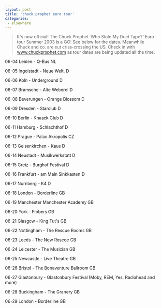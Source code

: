 ```yaml
---
layout: post
title: 'chuck prophet euro tour'
categories:
 - elsewhere
---
```


<blockquote>It's now official! The Chuck Prophet 'Who Stole My Duct Tape?' Euro-tour Summer 2003 is a GO! See below for the dates. Meanwhile Chuck and co. are out criss-crossing the US. Check in with <a href="www.chuckprophet.com">www.chuckprophet.com</a> as tour dates are being updated all the time.</blockquote>06-04 Leiden - Q-Bus NL 

06-05 Ingolstadt - Neue Welt. D 

06-06 Koln - Underground D 

06-07 Bramsche - Alte Weberei D 

06-08 Beverungen - Orange Blossom D 

06-09 Dresden - Starclub D 

06-10 Berlin - Knaack Club D 

06-11 Hamburg - Schlachthof D 

06-12 Prague - Palac Akropolis CZ 

06-13 Gelsenkirchen - Kaue D 

06-14 Neustadt - Musikwerkstatt D 

06-15 Greiz - Burghof Festival D 

06-16 Frankfurt - am Main Sinkkasten D 

06-17 Nurnberg - K4 D 

06-18 London - Borderline GB 

06-19 Manchester Manchester Academy GB 

06-20 York - Fibbers GB 

06-21 Glasgow - King Tut's GB 

06-22 Nottingham - The Rescue Rooms GB 

06-23 Leeds - The New Roscoe GB 

06-24 Leicester - The Musician GB 

06-25 Newcastle - Live Theatre GB 

06-26 Bristol - The Bonaventure Ballroom GB 

06-27 Glastonbury - Glastonbury Festival (Moby, REM, Yes, Radiohead and more) 

06-28 Buckingham - The Granery GB 

06-29 London - Borderline GB 



